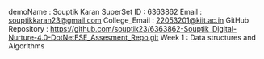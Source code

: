 demoName : Souptik Karan
SuperSet ID : 6363862
Email : souptikkaran23@gmail.com
College_Email : 22053201@kiit.ac.in
GitHub Repository : https://github.com/souptik23/6363862-Souptik_Digital-Nurture-4.0-DotNetFSE_Assesment_Repo.git
Week 1 : Data structures and Algorithms